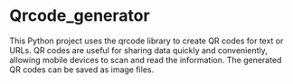 # Qrcode_generator
This Python project uses the qrcode library to create QR codes for text or URLs. QR codes are useful for sharing data quickly and conveniently, allowing mobile devices to scan and read the information. The generated QR codes can be saved as image files.
